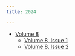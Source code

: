 ```yaml
---
title: 2024

---
```


 * [Volume 8](8/)
   * [Volume 8, Issue 1](8/issue1)
   * [Volume 8, Issue 2](8/issue2)
